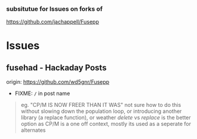 ### subsitutue for Issues on forks of
https://github.com/jachappell/Fusepp

# Issues

## fusehad - Hackaday Posts
origin: https://github.com/wd5gnr/Fusepp
- FIXME: `/` in post name
> eg. "CP/M IS NOW FREER THAN IT WAS"
> not sure how to do this without slowing down the population loop,
> or introducing another library (a replace function),
> or weather _delete_ vs _replace_ is the better option as CP/M is
> a one off context, mostly its used as a seperate for alternates
